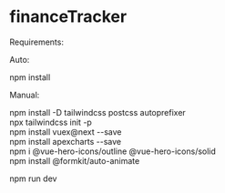 # financeTracker

Requirements:

Auto:

npm install


Manual:

npm install -D tailwindcss postcss autoprefixer <br/>
npx tailwindcss init -p <br/>
npm install vuex@next --save <br/>
npm install apexcharts --save <br/>
npm i @vue-hero-icons/outline @vue-hero-icons/solid <br/>
npm install @formkit/auto-animate <br/>

npm run dev
